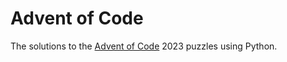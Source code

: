# Advent of Code

The solutions to the [Advent of Code](https://adventofcode.com/2023) 2023 puzzles using Python.
